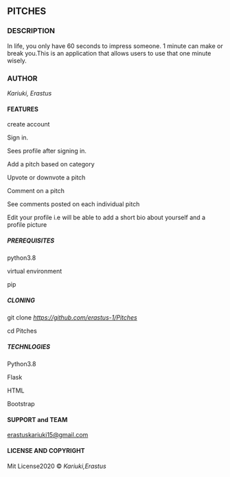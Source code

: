 ## **PITCHES**

### **DESCRIPTION**

In life, you only have 60 seconds to impress someone. 1 minute can make or break you.This is an application that allows users to use that one minute wisely.

### **AUTHOR**

*Kariuki, Erastus*

#### **FEATURES**


create account

Sign in.

Sees profile after signing in.

Add a pitch based on category

Upvote or downvote a pitch

Comment on a pitch

See comments posted on each individual pitch

Edit your profile i.e will be able to add a short bio about yourself and a profile picture

##### **PREREQUISITES**

python3.8

virtual environment

pip

##### **CLONING**

git clone *https://github.com/erastus-1/Pitches*

cd Pitches

##### **TECHNLOGIES**

Python3.8

Flask

HTML

Bootstrap

#### **SUPPORT and TEAM**

erastuskariuki15@gmail.com

#### **LICENSE AND COPYRIGHT**

Mit License2020 © *Kariuki,Erastus*